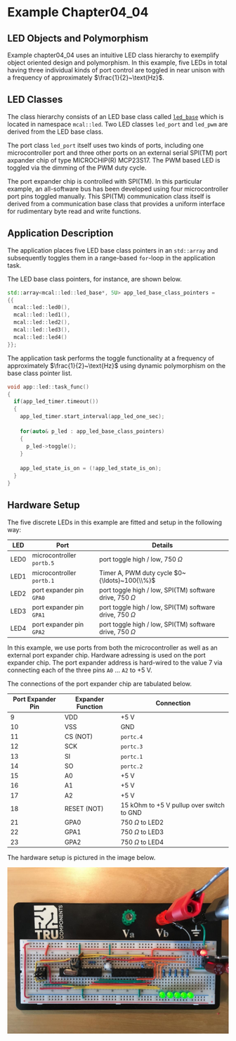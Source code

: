 ﻿# Example Chapter04_04
## LED Objects and Polymorphism

Example chapter04_04 uses an intuitive LED class hierarchy
to exemplify object oriented design and polymorphism.
In this example, five LEDs in total having three individual kinds
of port control are toggled in near unison with a frequency
of approximately $\frac{1}{2}~\text{Hz}$.

## LED Classes

The class hierarchy consists of an LED base class called
[`led_base`](https://github.com/ckormanyos/real-time-cpp/blob/26cb8f63b555e7ee6c3afc96ce53646e070aeb67/examples/chapter04_04/src/mcal_led/mcal_led_base.h#L8)
which is located in namespace `mcal::led`.
Two LED classes `led_port` and `led_pwm` are derived from the
LED base class.

The port class `led_port` itself uses two kinds of ports,
including one microcontroller port and three other ports on an external
serial SPI(TM) port axpander chip of type MICROCHIP(R) MCP23S17.
The PWM based LED is toggled via the dimming of the PWM duty cycle.

The port expander chip is controlled with SPI(TM).
In this particular example, an all-software bus has been
developed using four microcontroller port pins toggled
manually. This SPI(TM) communication class itself
is derived from a communication base class that provides
a uniform interface for rudimentary byte read and write
functions.

## Application Description

The application places five LED base class pointers in an
`std::array` and subsequently toggles them in a range-based
`for`-loop in the application task.

The LED base class pointers, for instance, are shown below.

```cpp
std::array<mcal::led::led_base*, 5U> app_led_base_class_pointers =
{{
  mcal::led::led0(),
  mcal::led::led1(),
  mcal::led::led2(),
  mcal::led::led3(),
  mcal::led::led4()
}};
```

The application task performs the toggle functionality
at a frequency of approximately $\frac{1}{2}~\text{Hz}$ using
dynamic polymorphism on the base class pointer list.

```cpp
void app::led::task_func()
{
  if(app_led_timer.timeout())
  {
    app_led_timer.start_interval(app_led_one_sec);

    for(auto& p_led : app_led_base_class_pointers)
    {
      p_led->toggle();
    }

    app_led_state_is_on = (!app_led_state_is_on);
  }
}
```

## Hardware Setup

The five discrete LEDs in this example are fitted and setup
in the following way:

| LED        | Port                        | Details                                                            |
| ---------- | --------------------------- | -------------------------------------------------------            |
| LED0       | microcontroller `portb.5`   | port toggle high / low, $750~\Omega$                               |
| LED1       | microcontroller `portb.1`   | Timer A, PWM duty cycle $0~{\ldots}~100{\\%}$                      |
| LED2       | port expander pin `GPA0`    | port toggle high / low, SPI(TM) software drive, $750~\Omega$       |
| LED3       | port expander pin `GPA1`    | port toggle high / low, SPI(TM) software drive, $750~\Omega$       |
| LED4       | port expander pin `GPA2`    | port toggle high / low, SPI(TM) software drive, $750~\Omega$       |

In this example, we use ports from both the microcontroller as well
as an external port expander chip. Hardware adressing is used
on the port expander chip. The port expander address is
hard-wired to the value 7 via connecting each of the three
pins `A0` ... `A2` to $+{5}~\text{V}$.

The connections of the port expander chip are tabulated below.

| Port Expander Pin | Expander Function | Connection      |
| ------------- | ---------------- | ----------           |
|    9          | VDD              | $+{5}~\text{V}$      |
|    10         | VSS              | GND                  |
|    11         | CS (NOT)         | `portc.4`            |
|    12         | SCK              | `portc.3`            |
|    13         | SI               | `portc.1`            |
|    14         | SO               | `portc.2`            |
|    15         | A0               | $+{5}~\text{V}$      |
|    16         | A1               | $+{5}~\text{V}$      |
|    17         | A2               | $+{5}~\text{V}$      |
|    18         | RESET (NOT)      | 15 kOhm to $+{5}~\text{V}$ pullup over switch to GND |
|    21         | GPA0             | $750~\Omega$ to LED2 |
|    22         | GPA1             | $750~\Omega$ to LED3 |
|    23         | GPA2             | $750~\Omega$ to LED4 |

The hardware setup is pictured in the image below.

![](./images/board4.jpg)
